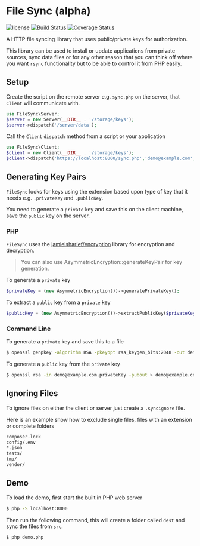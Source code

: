 # File Sync (alpha)

![license](https://img.shields.io/badge/license-MIT-brightGreen.svg)
[![Build Status](https://travis-ci.com/jamielsharief/file-sync.svg?branch=main)](https://travis-ci.com/jamielsharief/file-sync)
[![Coverage Status](https://coveralls.io/repos/github/jamielsharief/file-sync/badge.svg?branch=main)](https://coveralls.io/github/jamielsharief/file-sync?branch=main)

A HTTP file syncing library that uses public/private keys for authorization.

This library can be used to install or update applications from private sources, sync data files or for any other reason that you can think off where you want `rsync` functionality but to be able to control it from PHP easily.

## Setup

Create the script on the remote server e.g. `sync.php` on the server, that `Client` will communicate with.

```php
use FileSync\Server;
$server = new Server(__DIR__ . '/storage/keys');
$server->dispatch('/server/data');
```

Call the `Client` `dispatch` method from a script or your application

```php
use FileSync\Client;
$client = new Client(__DIR__ . '/storage/keys');
$client->dispatch('https://localhost:8000/sync.php','demo@example.com','/var/www/app.example.com/public_html');
```

## Generating Key Pairs

`FileSync` looks for keys using the extension based upon type of key that it needs  e.g. `.privateKey` and `.publicKey`.

You need to generate a `private` key and save this on the client machine, save the `public` key on the server.

### PHP

`FileSync` uses the [jamielsharief/encryption](https://github.com/jamielsharief/encryption) library for encryption and decryption.

> You can also use AsymmetricEncryption::generateKeyPair for key generation.

To generate a `private` key

```php
$privateKey = (new AsymmetricEncryption())->generatePrivateKey();
```

To extract a `public` key from a `private` key

```php
$publicKey = (new AsymmetricEncryption())->extractPublicKey($privateKey);
```

### Command Line

To generate a `private` key and save this to a file

```bash
$ openssl genpkey -algorithm RSA -pkeyopt rsa_keygen_bits:2048 -out demo@example.com.privateKey
```

To generate a `public` key from the `private` key

```bash
$ openssl rsa -in demo@example.com.privateKey -pubout > demo@example.com.publicKey
```


## Ignoring Files

To ignore files on either the client or server just create a `.syncignore` file.

Here is an example show how to exclude single files, files with an extension or complete folders

```bash
composer.lock
config/.env
*.json
tests/
tmp/
vendor/
```

## Demo

To load the demo, first start the built in PHP web server

```bash
$ php -S localhost:8000
```

Then run the following command, this will create a folder called `dest` and sync the files from `src`.

```bash
$ php demo.php
```